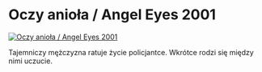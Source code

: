Oczy anioła / Angel Eyes 2001 
=============
[![Oczy anioła / Angel Eyes 2001 ](http://vidos.pl/images/player.gif)](http://vidos.pl/oczy-aniola-angel-eyes-2001)

 Tajemniczy mężczyzna ratuje życie policjantce. Wkrótce rodzi się między nimi uczucie.
